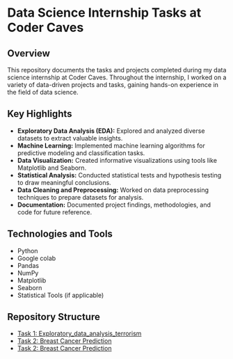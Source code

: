 # Data Science Internship Tasks at Coder Caves



## Overview

This repository documents the tasks and projects completed during my data science internship at Coder Caves. Throughout the internship, I worked on a variety of data-driven projects and tasks, gaining hands-on experience in the field of data science.

## Key Highlights

- **Exploratory Data Analysis (EDA):** Explored and analyzed diverse datasets to extract valuable insights.
- **Machine Learning:** Implemented machine learning algorithms for predictive modeling and classification tasks.
- **Data Visualization:** Created informative visualizations using tools like Matplotlib and Seaborn.
- **Statistical Analysis:** Conducted statistical tests and hypothesis testing to draw meaningful conclusions.
- **Data Cleaning and Preprocessing:** Worked on data preprocessing techniques to prepare datasets for analysis.
- **Documentation:** Documented project findings, methodologies, and code for future reference.

## Technologies and Tools

- Python
- Google colab
- Pandas
- NumPy
- Matplotlib
- Seaborn
- Statistical Tools (if applicable)

## Repository Structure

- [Task 1: Exploratory_data_analysis_terrorism](https://github.com/kabilesh902/CVIP-Data-Science/blob/main/Exploratory_data_analysis_terrorism.ipynb)
- [Task 2: Breast Cancer Prediction ](https://github.com/kabilesh902/CVIP-Data-Science/blob/main/breast_cancer.ipynb)
- [Task 2: Breast Cancer Prediction ]( https://github.com/kabilesh902/CVIP-Data-Science/blob/main/EmailSpamDetection.ipynb)
